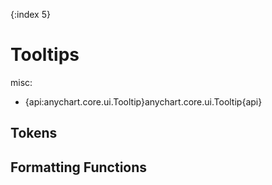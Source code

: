 {:index 5}
# Tooltips

misc:

* {api:anychart.core.ui.Tooltip}anychart.core.ui.Tooltip{api}

## Tokens

## Formatting Functions